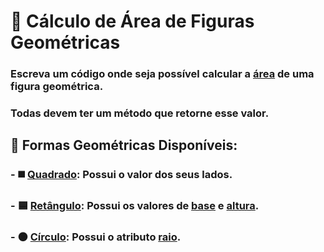 # 📏 Cálculo de Área de Figuras Geométricas  

### Escreva um código onde seja possível calcular a <u><b>área</b></u> de uma figura geométrica.  

### Todas devem ter um método que retorne esse valor.  

## 🔹 Formas Geométricas Disponíveis:  

### - ◼️  <u><b>Quadrado</b></u>: Possui o valor dos seus lados.  
### - 🟦 <u><b>Retângulo</b></u>: Possui os valores de <u><b>base</b></u> e <u><b>altura</b></u>.  

### - ⚫ <u><b>Círculo</b></u>: Possui o atributo <u><b>raio</b></u>.  
